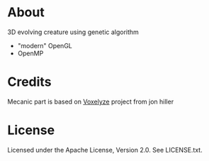 # About

3D evolving creature using genetic algorithm

- "modern" OpenGL
- OpenMP

# Credits

Mecanic part is based on [Voxelyze](https://github.com/jonhiller/Voxelyze) project from jon hiller

# License

Licensed under the Apache License, Version 2.0. See LICENSE.txt.
